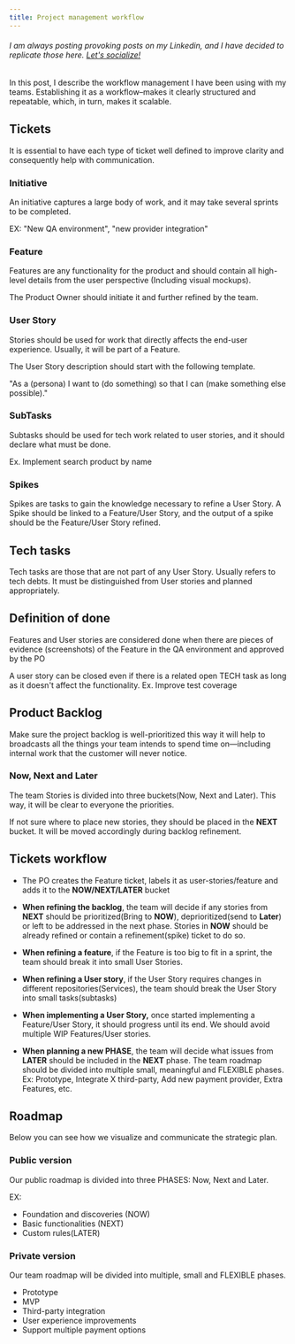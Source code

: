 ```yaml
---
title: Project management workflow
---
```


###### I am always posting provoking posts on my Linkedin, and I have decided to replicate those here. [Let's socialize!](https://www.linkedin.com/in/alexsandro-souza-dev)

In this post, I describe the workflow management I have been using with my teams. Establishing it as a workflow–makes it clearly structured and repeatable, which, in turn, makes it scalable.

## Tickets
It is essential to have each type of ticket well defined to improve clarity and consequently help with communication.

### Initiative

An initiative captures a large body of work, and it may take several sprints to be completed.

EX: "New QA environment", "new provider integration"


### Feature

Features are any functionality for the product and should contain all high-level details from the user perspective (Including visual mockups).

The Product Owner should initiate it and further refined by the team.


### User Story

Stories should be used for work that directly affects the end-user experience. Usually, it will be part of a Feature.

The User Story description should start with the following template.

"As a (persona) I want to (do something) so that I can (make something else possible)."

### SubTasks

Subtasks should be used for tech work related to user stories, and it should declare what must be done.

Ex. Implement search product by name

### Spikes

Spikes are tasks to gain the knowledge necessary to refine a User Story. A Spike should be linked to a Feature/User Story, and the output of a spike should be the Feature/User Story refined.

## Tech tasks

Tech tasks are those that are not part of any User Story. Usually refers to tech debts. It must be distinguished from User stories and planned appropriately.

## Definition of done

Features and User stories are considered done when there are pieces of evidence (screenshots) of the Feature in the QA environment  and approved by the PO

A user story can be closed even if there is a related open TECH task as long as it doesn't affect the functionality. Ex. Improve test coverage

## Product Backlog
Make sure the project backlog is well-prioritized this way it will help to broadcasts all the things your team intends to spend time on—including internal work that the customer will never notice.

### Now, Next and Later

The team Stories is divided into three buckets(Now, Next and Later). This way, it will be clear to everyone the priorities.

If not sure where to place new stories, they should be placed in the **NEXT** bucket. It will be moved accordingly during backlog refinement.

## Tickets workflow

-   The PO creates the Feature ticket, labels it as user-stories/feature and adds it to the **NOW/NEXT/LATER** bucket

-   **When refining the backlog**, the team will decide if any stories from **NEXT** should be prioritized(Bring to **NOW**), deprioritized(send to **Later**) or left to be addressed in the next phase. Stories in **NOW** should be already refined or contain a refinement(spike) ticket to do so.

-   **When refining a feature**, if the Feature is too big to fit in a sprint, the team should break it into small User Stories.

-   **When refining a User story**, if the User Story requires changes in different repositories(Services), the team should break the User Story into small tasks(subtasks)

-   **When implementing a User Story,** once started implementing a Feature/User Story, it should progress until its end. We should avoid multiple WIP Features/User stories.

-   **When planning a new PHASE**, the team will decide what issues from **LATER** should be included in the **NEXT** phase. The team roadmap should be divided into multiple small, meaningful and FLEXIBLE phases. Ex: Prototype, Integrate X third-party, Add new payment provider, Extra Features, etc.

## Roadmap

Below you can see how we visualize and communicate the strategic plan.

### Public version

Our public roadmap is divided into three PHASES: Now, Next and Later.

EX:
- Foundation and discoveries (NOW)
- Basic functionalities (NEXT)
- Custom rules(LATER)

### Private version

Our team roadmap will be divided into multiple, small and FLEXIBLE phases.
- Prototype
- MVP
- Third-party integration
- User experience improvements
- Support multiple payment options
